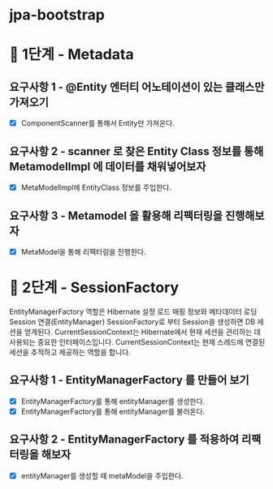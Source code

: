 # jpa-bootstrap

# 🚀 1단계 - Metadata

## 요구사항 1 - @Entity 엔터티 어노테이션이 있는 클래스만 가져오기
- [x] ComponentScanner를 통해서 Entity만 가져온다.

## 요구사항 2 - scanner 로 찾은 Entity Class 정보를 통해 MetamodelImpl 에 데이터를 채워넣어보자
- [x] MetaModelImpl에 EntityClass 정보를 주입한다.

## 요구사항 3 - Metamodel 을 활용해 리팩터링을 진행해보자
- [x] MetaModel을 통해 리팩터링을 진행한다.

# 🚀 2단계 - SessionFactory

EntityManagerFactory 역할은 Hibernate 설정 로드
매핑 정보와 메타데이터 로딩
Session 연결(EntityManager)
SessionFactory로 부터 Session을 생성하면 DB 세션을 얻게된다.
CurrentSessionContext는 Hibernate에서 현재 세션을 관리하는 데 사용되는 중요한 인터페이스입니다.
CurrentSessionContext는 현재 스레드에 연결된 세션을 추적하고 제공하는 역할을 합니다.


## 요구사항 1 - EntityManagerFactory 를 만들어 보기
- [x] EntityManagerFactory를 통해 entityManager를 생성한다.
- [x] EntityManagerFactory를 통해 entityManager를 불러온다.

## 요구사항 2 - EntityManagerFactory 를 적용하여 리팩터링을 해보자
- [x] entityManager를 생성할 때 metaModel을 주입한다.
